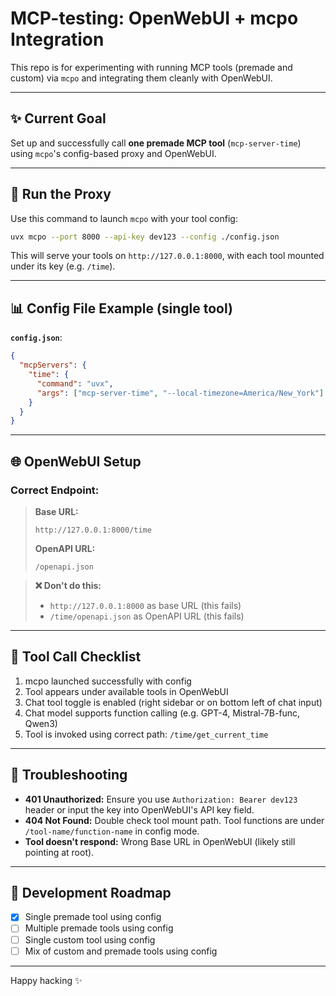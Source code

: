 # MCP-testing: OpenWebUI + mcpo Integration

This repo is for experimenting with running MCP tools (premade and custom) via `mcpo` and integrating them cleanly with OpenWebUI.

---

## ✨ Current Goal

Set up and successfully call **one premade MCP tool** (`mcp-server-time`) using `mcpo`'s config-based proxy and OpenWebUI.

---

## 🔧 Run the Proxy

Use this command to launch `mcpo` with your tool config:

```bash
uvx mcpo --port 8000 --api-key dev123 --config ./config.json
```

This will serve your tools on `http://127.0.0.1:8000`, with each tool mounted under its key (e.g. `/time`).

---

## 📊 Config File Example (single tool)

**`config.json`**:

```json
{
  "mcpServers": {
    "time": {
      "command": "uvx",
      "args": ["mcp-server-time", "--local-timezone=America/New_York"]
    }
  }
}
```

---

## 🌐 OpenWebUI Setup

### Correct Endpoint:

> **Base URL:**
>
> ```
> http://127.0.0.1:8000/time
> ```
>
> **OpenAPI URL:**
>
> ```
> /openapi.json
> ```

> **❌ Don't do this:**
>
> * `http://127.0.0.1:8000` as base URL (this fails)
> * `/time/openapi.json` as OpenAPI URL (this fails)

---

## 🏁 Tool Call Checklist

1. mcpo launched successfully with config
2. Tool appears under available tools in OpenWebUI
3. Chat tool toggle is enabled (right sidebar or on bottom left of chat input)
4. Chat model supports function calling (e.g. GPT-4, Mistral-7B-func, Qwen3)
5. Tool is invoked using correct path: `/time/get_current_time`

---

## 🔄 Troubleshooting

* **401 Unauthorized:** Ensure you use `Authorization: Bearer dev123` header or input the key into OpenWebUI's API key field.
* **404 Not Found:** Double check tool mount path. Tool functions are under `/tool-name/function-name` in config mode.
* **Tool doesn't respond:** Wrong Base URL in OpenWebUI (likely still pointing at root).

---

## 📓 Development Roadmap

* [x] Single premade tool using config
* [ ] Multiple premade tools using config
* [ ] Single custom tool using config
* [ ] Mix of custom and premade tools using config

---

Happy hacking ✨
